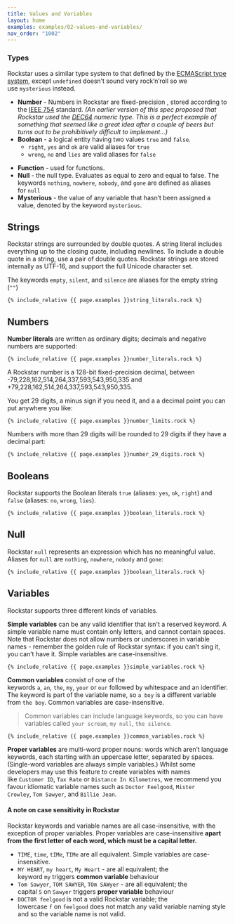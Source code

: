 ```yaml
---
title: Values and Variables
layout: home
examples: examples/02-values-and-variables/
nav_order: "1002"
---
```

### Types

Rockstar uses a similar type system to that defined by the [ECMAScript type system](http://www.ecma-international.org/ecma-262/5.1/#sec-8), except `undefined` doesn’t sound very rock’n’roll so we use `mysterious` instead.

* **Number** - Numbers in Rockstar are fixed-precision , stored according to the [IEEE 754](https://en.wikipedia.org/wiki/IEEE_754) standard. _(An earlier version of this spec proposed that Rockstar used the [DEC64](http://www.dec64.com/) numeric type. This is a perfect example of something that seemed like a great idea after a couple of beers but turns out to be prohibitively difficult to implement…)_
* **Boolean** - a logical entity having two values `true` and `false`. 
	- `right`, `yes` and `ok` are valid aliases for `true`
	- `wrong`, `no` and `lies` are valid aliases for `false`
- **Function** - used for functions.
- **Null** - the null type. Evaluates as equal to zero and equal to false. The keywords `nothing`, `nowhere`, `nobody`, and `gone` are defined as aliases for `null`
- **Mysterious** - the value of any variable that hasn’t been assigned a value, denoted by the keyword `mysterious`.
## Strings

Rockstar strings are surrounded by double quotes. A string literal includes everything up to the closing quote, including newlines. To include a double quote in a string, use a pair of double quotes. Rockstar strings are stored internally as UTF-16, and support the full Unicode character set.

The keywords `empty`, `silent`, and `silence` are aliases for the empty string (`""`)

```rockstar
{% include_relative {{ page.examples }}string_literals.rock %}
```
## Numbers

**Number literals** are written as ordinary digits; decimals and negative numbers are supported:

```rockstar
{% include_relative {{ page.examples }}number_literals.rock %}
```

A Rockstar number is a 128-bit fixed-precision decimal, between -79,228,162,514,264,337,593,543,950,335 and +79,228,162,514,264,337,593,543,950,335.

You get 29 digits, a minus sign if you need it, and a a decimal point you can put anywhere you like:

```rockstar
{% include_relative {{ page.examples }}number_limits.rock %}
```

Numbers with more than 29 digits will be rounded to 29 digits if they have a decimal part:

```rockstar
{% include_relative {{ page.examples }}number_29_digits.rock %}
```
## Booleans
Rockstar supports the Boolean literals `true` (aliases: `yes`, `ok`, `right`) and `false` (aliases: `no`, `wrong`, `lies`).
```rockstar
{% include_relative {{ page.examples }}boolean_literals.rock %}
```
## Null

Rockstar `null` represents an expression which has no meaningful value. Aliases for `null` are `nothing`, `nowhere`, `nobody` and `gone`:

```rockstar
{% include_relative {{ page.examples }}boolean_literals.rock %}
```

## Variables

Rockstar supports three different kinds of variables.

**Simple variables** can be any valid identifier that isn't a reserved keyword. A simple variable name must contain only letters, and cannot contain spaces. Note that Rockstar does not allow numbers or underscores in variable names - remember the golden rule of Rockstar syntax: if you can’t sing it, you can’t have it. Simple variables are case-insensitive.

```rockstar
{% include_relative {{ page.examples }}simple_variables.rock %}
```

**Common variables** consist of one of the keywords `a`, `an`, `the`, `my`, `your` or `our` followed by whitespace and an identifier. The keyword is part of the variable name, so `a boy` is a different variable from `the boy`. Common variables are case-insensitive.

> Common variables can include language keywords, so you can have variables called `your scream`, `my null`, `the silence`. 

```rockstar
{% include_relative {{ page.examples }}common_variables.rock %}
```

**Proper variables** are multi-word proper nouns: words which aren’t language keywords, each starting with an uppercase letter, separated by spaces. (Single-word variables are always simple variables.) Whilst some developers may use this feature to create variables with names like `Customer ID`, `Tax Rate` or `Distance In Kilometres`, we recommend you favour idiomatic variable names such as `Doctor Feelgood`, `Mister Crowley`, `Tom Sawyer`, and `Billie Jean`.
#### A note on case sensitivity in Rockstar

Rockstar keywords and variable names are all case-insensitive, with the exception of proper variables. Proper variables are case-insensitive **apart from the first letter of each word, which must be a capital letter.**

- `TIME`, `time`, `tIMe`, `TIMe` are all equivalent. Simple variables are case-insensitive.
- `MY HEART`, `my heart`, `My Heart` - are all equivalent; the keyword `my` triggers **common variable** behaviour
- `Tom Sawyer`, `TOM SAWYER`, `TOm SAWyer` - are all equivalent; the capital `S` on `Sawyer` triggers **proper variable** behaviour
- `DOCTOR feelgood` is not a valid Rockstar variable; the lowercase `f` on `feelgood` does not match any valid variable naming style and so the variable name is not valid.



